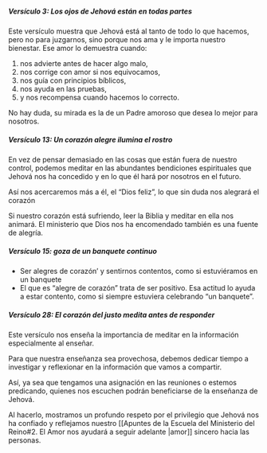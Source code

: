 ##### Versículo 3: Los ojos de Jehová están en todas partes
Este versículo muestra que Jehová está al tanto de todo lo que hacemos, pero no para juzgarnos, sino porque nos ama y le importa nuestro bienestar. Ese amor lo demuestra cuando:

1. nos advierte antes de hacer algo malo,
2. nos corrige con amor si nos equivocamos,
3. nos guía con principios bíblicos,
4. nos ayuda en las pruebas,
5. y nos recompensa cuando hacemos lo correcto.

No hay duda, su mirada es la de un Padre amoroso que desea lo mejor para nosotros.

##### Versículo 13: Un corazón alegre ilumina el rostro
En vez de pensar demasiado en las cosas que están fuera de nuestro control, podemos meditar en las abundantes bendiciones espirituales que Jehová nos ha concedido y en lo que él hará por nosotros en el futuro.

Así nos acercaremos más a él, el “Dios feliz”, lo que sin duda nos alegrará el corazón

Si nuestro corazón está sufriendo, leer la Biblia y meditar en ella nos animará. El ministerio que Dios nos ha encomendado también es una fuente de alegría.


##### Versículo 15: goza de un banquete continuo
- Ser alegres de corazón’ y sentirnos contentos, como si estuviéramos en un banquete
- El que es “alegre de corazón” trata de ser positivo. Esa actitud lo ayuda a estar contento, como si siempre estuviera celebrando “un banquete”.

##### Versículo 28: El corazón del justo medita antes de responder
Este versículo nos enseña la importancia de meditar en la información especialmente al enseñar. 

Para que nuestra enseñanza sea provechosa, debemos dedicar tiempo a investigar y reflexionar en la información que vamos a compartir. 

Así, ya sea que tengamos una asignación en las reuniones o estemos predicando, quienes nos escuchen podrán beneficiarse de la enseñanza de Jehová.

Al hacerlo, mostramos un profundo respeto por el privilegio que Jehová nos ha confiado y reflejamos nuestro [[Apuntes de la Escuela del Ministerio del Reino#2. El Amor nos ayudará a seguir adelante |amor]] sincero hacia las personas.